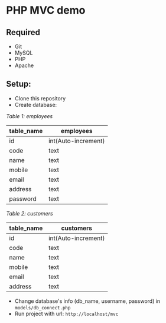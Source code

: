 # PHP MVC demo

## Required
- Git
- MySQL
- PHP
- Apache

## Setup:
- Clone this repository
- Create database:

*Table 1: employees*

| table_name       | employees |
|----------|---------------------|
| id       | int(Auto-increment) |
| code     | text                |
| name     | text                |
| mobile   | text                |
| email    | text                |
| address  | text                |
| password | text                |

*Table 2: customers*

| table_name       | customers |
|----------|---------------------|
| id       | int(Auto-increment) |
| code     | text                |
| name     | text                |
| mobile   | text                |
| email    | text                |
| address  | text                |

- Change database's info (db_name, username, password) in `models/db_connect.php`
- Run project with url: `http://localhost/mvc`
